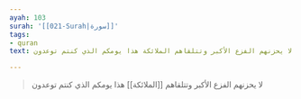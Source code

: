 ```yaml
---
ayah: 103
surah: '[[021-Surah|سورة]]'
tags:
- quran
text: لا يحزنهم الفزع الأكبر وتتلقاهم الملائكة هذا يومكم الذي كنتم توعدون

---
```

> لا يحزنهم الفزع الأكبر وتتلقاهم [[الملائكة]] هذا يومكم الذي كنتم توعدون
